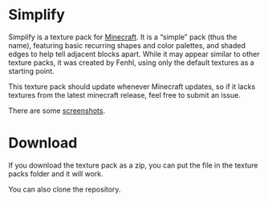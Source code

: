 Simplify
========

Simplify is a texture pack for [Minecraft][]. It is a “simple” pack (thus the name), featuring basic recurring shapes and color palettes, and shaded edges to help tell adjacent blocks apart. While it may appear similar to other texture packs, it was created by Fenhl, using only the default textures as a starting point.

This texture pack should update whenever Minecraft updates, so if it lacks textures from the latest minecraft release, feel free to submit an issue.

There are some [screenshots][].

Download
========

If you download the texture pack as a zip, you can put the file in the texture packs folder and it will work.

You can also clone the repository.

[Minecraft]: http://minecraft.net/ (Minecraft)
[screenshots]: http://fenhl.net/mc/simplify.php (Fenhl: Simplify: Screenshots)
